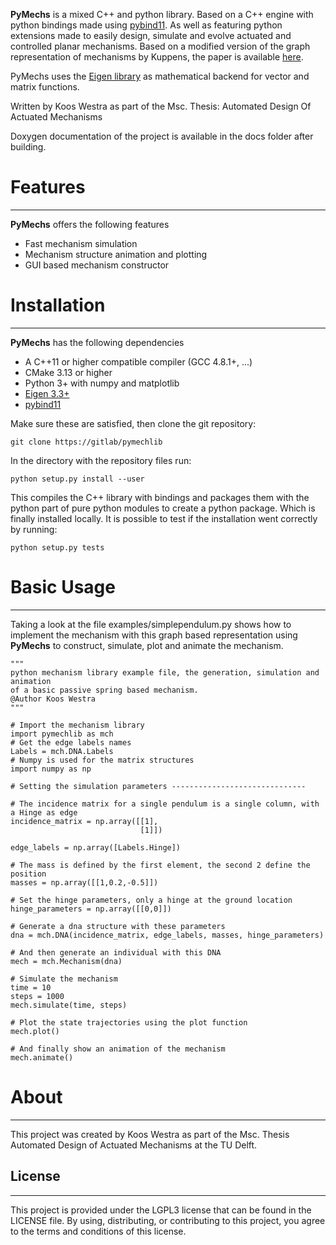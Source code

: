 
**PyMechs** is a mixed C++ and python library. Based on a C++ engine with python bindings made using [pybind11](https://github.com/pybind/pybind11). As well as featuring python extensions made to easily design, simulate and evolve actuated and controlled planar mechanisms. Based on a modified version of the graph representation of mechanisms by Kuppens, the paper is available [here](https://ieeexplore.ieee.org/document/8276271).

PyMechs uses the [Eigen library](https://eigen.tuxfamily.org/) as mathematical backend for vector and matrix functions. 

Written by Koos Westra as part of the Msc. Thesis: Automated Design Of Actuated Mechanisms

Doxygen documentation of the project is available in the docs folder after building.

# Features
___

**PyMechs** offers the following features

  * Fast mechanism simulation 
  * Mechanism structure animation and plotting
  * GUI based mechanism constructor

# Installation
___

**PyMechs** has the following dependencies

  * A C++11 or higher compatible compiler (GCC 4.8.1+, ...)
  * CMake 3.13 or higher
  * Python 3+ with numpy and matplotlib
  * [Eigen 3.3+](https://eigen.tuxfamily.org/)
  * [pybind11](https://github.com/pybind/pybind11)

Make sure these are satisfied, then clone the git repository:

    git clone https://gitlab/pymechlib
In the directory with the repository files run:

    python setup.py install --user
This compiles the C++ library with bindings and packages them with the python part of pure python modules to create a python package. Which is finally installed locally.
It is possible to test if the installation went correctly by running:

    python setup.py tests

# Basic Usage
___

Taking a look at the file examples/simplependulum.py shows how to implement the mechanism with this graph based representation using **PyMechs** to construct, simulate, plot and animate the mechanism. <br>

~~~~{.py}
""" 
python mechanism library example file, the generation, simulation and animation
of a basic passive spring based mechanism.
@Author Koos Westra
"""

# Import the mechanism library
import pymechlib as mch
# Get the edge labels names
Labels = mch.DNA.Labels
# Numpy is used for the matrix structures
import numpy as np

# Setting the simulation parameters ------------------------------

# The incidence matrix for a single pendulum is a single column, with a Hinge as edge
incidence_matrix = np.array([[1],
                             [1]])
                             
edge_labels = np.array([Labels.Hinge])

# The mass is defined by the first element, the second 2 define the position
masses = np.array([[1,0.2,-0.5]])

# Set the hinge parameters, only a hinge at the ground location
hinge_parameters = np.array([[0,0]])

# Generate a dna structure with these parameters
dna = mch.DNA(incidence_matrix, edge_labels, masses, hinge_parameters)

# And then generate an individual with this DNA
mech = mch.Mechanism(dna)

# Simulate the mechanism
time = 10
steps = 1000
mech.simulate(time, steps)

# Plot the state trajectories using the plot function
mech.plot()

# And finally show an animation of the mechanism
mech.animate()

~~~~


# About

___

This project was created by Koos Westra as part of the Msc. Thesis Automated Design of Actuated Mechanisms at the TU Delft.

## License

___

This project is provided under the LGPL3 license that can be found in the LICENSE file. By using, distributing, or contributing to this project, you agree to the terms and conditions of this license.
